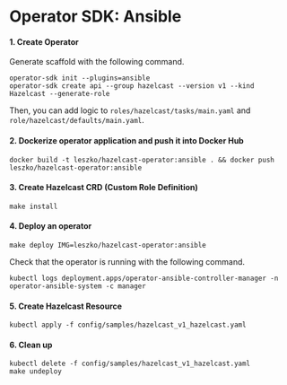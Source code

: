# Operator SDK: Ansible

#### 1. Create Operator

Generate scaffold with the following command.

```
operator-sdk init --plugins=ansible
operator-sdk create api --group hazelcast --version v1 --kind Hazelcast --generate-role
```

Then, you can add logic to `roles/hazelcast/tasks/main.yaml` and `role/hazelcast/defaults/main.yaml`.

#### 2. Dockerize operator application and push it into Docker Hub

```
docker build -t leszko/hazelcast-operator:ansible . && docker push leszko/hazelcast-operator:ansible
```

#### 3. Create Hazelcast CRD (Custom Role Definition)

```
make install
```

#### 4. Deploy an operator

```
make deploy IMG=leszko/hazelcast-operator:ansible
```

Check that the operator is running with the following command.

```
kubectl logs deployment.apps/operator-ansible-controller-manager -n operator-ansible-system -c manager
```

#### 5. Create Hazelcast Resource

```
kubectl apply -f config/samples/hazelcast_v1_hazelcast.yaml
```

#### 6. Clean up

```
kubectl delete -f config/samples/hazelcast_v1_hazelcast.yaml
make undeploy
```